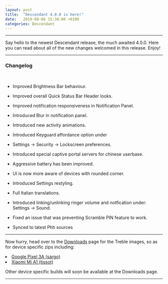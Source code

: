 ```yaml
---
layout: post
title:  "Descendant 4.0.0 is here!"
date:   2019-08-06 15:38:00 +0100
categories: Descendant
---
```


<hr>

Say hello to the newest Descendant release, the much awaited 4.0.0.
Here you can read about all of the new changes welcomed in this release. Enjoy!

<hr>

### Changelog 

<br>

- Improved Brightness Bar behaviour.
- Improved overall Quick Status Bar Header looks. 
- Improved notification responsiveness in Notification Panel. 
- Introduced Blur in notification panel. 
- Introduced new activity animations. 
- Introduced Keyguard affordance option under 
- Settings -> Security -> Lockscreen preferences.
- Introduced special captive portal servers for chinese userbase.
- Aggressive battery has been improved.
- UI is now more aware of devices with rounded corner.
- Introduced Settings restyling.
- Full Italian translations.
- Introduced linking/unlinking ringer volume and notfication under:
  Settings -> Sound.
- Fixed an issue that was preventing Scramble PIN feature to work.

- Synced to latest Phh sources

<hr>

Now hurry, head over to the <a href="https://descendant.me/downloads/">Downloads</a> page for the Treble images, so as for device specific zips including:

<li><a href="https://forum.xda-developers.com/pixel-3a/development/rom-descendant-3-1-1-pixel-3a-t3948814" rel="nofollow">Google Pixel 3A (sargo)</a></li>
<li><a href="https://forum.xda-developers.com/mi-a1/development/spapril-descendant-xiaomi-mi-a1-t3917698" rel="nofollow">Xiaomi Mi A1 (tissot)</a></li>

Other device specific builds will soon be available at the Downloads page.

<hr>
